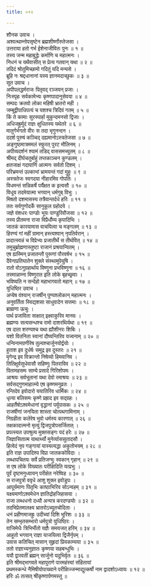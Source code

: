 ```yaml
---
title: ०१२

---
```

शौनक उवाच ।  
अश्वत्थाम्नोपसृष्टेन ब्रह्मशीर्ष्णोरुतेजसा ।  
उत्तराया हतो गर्भ ईशेनाजीवितः पुनः ॥ १ ॥  
तस्य जन्म महाबुद्धेः कर्माणि च महात्मनः ।  
निधनं च यथैवासीत् स प्रेत्य गतवान् यथा ॥ २ ॥  
तदिदं श्रोतुमिच्छामो गदितुं यदि मन्यसे ।  
ब्रूहि नः श्रद्दधानानां यस्य ज्ञानमदाच्छुकः ॥ ३ ॥  
सूत उवाच ।  
अपीपलद्धर्मराजः पितृवद् रञ्जयन् प्रजाः ।  
निःस्पृहः सर्वकामेभ्यः कृष्णपादानुसेवया ॥ ४ ॥  
सम्पदः क्रतवो लोका महिषी भ्रातरो मही ।  
जम्बूद्वीपाधिपत्यं च यशश्च त्रिदिवं गतम् ॥ ५ ॥  
किं ते कामाः सुरस्पार्हा मुकुन्दमनसो द्विजाः ।  
अधिजह्रुर्मुदं राज्ञः क्षुधितस्य यथेतरे ॥ ६ ॥  
मातुर्गर्भगतो वीरः स तदा भृगुनन्दन ।  
ददर्श पुरुषं कञ्चिद् दह्यमानोऽस्त्रतेजसा ॥ ७ ॥  
अङ्‌गुष्ठमात्रममलं स्फुरत् पुरट मौलिनम् ।  
अपीव्यदर्शनं श्यामं तडिद् वाससमच्युतम् ॥ ८ ॥  
श्रीमद् दीर्घचतुर्बाहुं तप्तकाञ्चन कुण्डलम् ।  
क्षतजाक्षं गदापाणिं आत्मनः सर्वतो दिशम् ।  
परिभ्रमन्तं उल्काभां भ्रामयन्तं गदां मुहुः ॥ ९ ॥  
अस्त्रतेजः स्वगदया नीहारमिव गोपतिः ।  
विधमन्तं सन्निकर्षे पर्यैक्षत क इत्यसौ ॥ १० ॥  
विधूय तदमेयात्मा भगवान् धर्मगुब् विभुः ।  
मिषतो दशमासस्य तत्रैवान्तर्दधे हरिः ॥ ११ ॥  
ततः सर्वगुणोदर्के सानुकूल ग्रहोदये ।  
जज्ञे वंशधरः पाण्डोः भूयः पाण्डुरिवौजसा ॥ १२ ॥  
तस्य प्रीतमना राजा विप्रैर्धौम्य कृपादिभिः ।  
जातकं कारयामास वाचयित्वा च मङ्‌गलम् ॥ १३ ॥  
हिरण्यं गां महीं ग्रामान् हस्त्यश्वान् नृपतिर्वरान् ।  
प्रादात्स्वन्नं च विप्रेभ्यः प्रजातीर्थे स तीर्थवित् ॥ १४ ॥  
तमूचुर्ब्राह्मणास्तुष्टा राजानं प्रश्रयान्वितम् ।  
एष ह्यस्मिन् प्रजातन्तौ पुरूणां पौरवर्षभ ॥ १५ ॥  
दैवेनाप्रतिघातेन शुक्ले संस्थामुपेयुषि ।  
रातो वोऽनुग्रहार्थाय विष्णुना प्रभविष्णुना ॥ १६ ॥  
तस्मान्नाम्ना विष्णुरात इति लोके बृहच्छ्रवाः ।  
भविष्यति न सन्देहो महाभागवतो महान् ॥ १७ ॥  
युधिष्ठिर उवाच ।  
अप्येष वंश्यान् राजर्षीन् पुण्यश्लोकान् महात्मनः ।  
अनुवर्तिता स्विद्यशसा साधुवादेन सत्तमाः ॥ १८ ॥  
ब्राह्मणा ऊचुः ।  
पार्थ प्रजाविता साक्षात् इक्ष्वाकुरिव मानवः ।  
ब्रह्मण्यः सत्यसन्धश्च रामो दाशरथिर्यथा ॥ १९ ॥  
एष दाता शरण्यश्च यथा ह्यौशीनरः शिबिः ।  
यशो वितनिता स्वानां दौष्यन्तिरिव यज्वनाम् ॥ २० ॥  
धन्विनामग्रणीरेष तुल्यश्चार्जुनयोर्द्वयोः ।  
हुताश इव दुर्धर्षः समुद्र इव दुस्तरः ॥ २१ ॥  
मृगेन्द्र इव विक्रान्तो निषेव्यो हिमवानिव ।  
तितिक्षुर्वसुधेवासौ सहिष्णुः पितराविव ॥ २२ ॥  
पितामहसमः साम्ये प्रसादे गिरिशोपमः ।  
आश्रयः सर्वभूतानां यथा देवो रमाश्रयः ॥ २३ ॥  
सर्वसद्गुणमाहात्म्ये एष कृष्णमनुव्रतः ।  
रन्तिदेव इवोदारो ययातिरिव धार्मिकः ॥ २४ ॥  
धृत्या बलिसमः कृष्णे प्रह्राद इव सद्ग्रहः ।  
आहर्तैषोऽश्वमेधानां वृद्धानां पर्युपासकः ॥ २५ ॥  
राजर्षीणां जनयिता शास्ता चोत्पथगामिनाम् ।  
निग्रहीता कलेरेष भुवो धर्मस्य कारणात् ॥ २६ ॥  
तक्षकादात्मनो मृत्युं द्विजपुत्रोपसर्जितात् ।  
प्रपत्स्यत उपश्रुत्य मुक्तसङ्‌गः पदं हरेः ॥ २७ ॥  
जिज्ञासितात्म याथार्थ्यो मुनेर्व्याससुतादसौ ।  
हित्वेदं नृप गङ्‌गायां यास्यत्यद्धा अकुतोभयम् ॥ २८ ॥  
इति राज्ञ उपादिश्य विप्रा जातककोविदाः ।  
लब्धापचितयः सर्वे प्रतिजग्मुः स्वकान् गृहान् ॥ २९ ॥  
स एष लोके विख्यातः परीक्षिदिति यत्प्रभुः ।  
पूर्वं दृष्टमनुध्यायन् परीक्षेत नरेष्विह ॥ ३० ॥  
स राजपुत्रो ववृधे आशु शुक्ल इवोडुपः ।  
आपूर्यमाणः पितृभिः काष्ठाभिरिव सोऽन्वहम् ॥ ३१ ॥  
यक्ष्यमाणोऽश्वमेधेन ज्ञातिद्रोहजिहासया ।  
राजा लब्धधनो दध्यौ अन्यत्र करदण्डयोः ॥ ३२ ॥  
तदभिप्रेतमालक्ष्य भ्रातरोऽच्युतचोदिताः ।  
धनं प्रहीणमाजह्रुः उदीच्यां दिशि भूरिशः ॥ ३३ ॥  
तेन सम्भृतसम्भारो धर्मपुत्रो युधिष्ठिरः ।  
वाजिमेधैः त्रिभिर्भीतो यज्ञैः समयजत् हरिम् ॥ ३४ ॥  
आहूतो भगवान् राज्ञा याजयित्वा द्विजैर्नृपम् ।  
उवास कतिचित् मासान् सुहृदां प्रियकाम्यया ॥ ३५ ॥  
ततो राज्ञाभ्यनुज्ञातः कृष्णया सहबन्धुभिः ।  
ययौ द्वारवतीं ब्रह्मन् सार्जुनो यदुभिर्वृतः ॥ ३६ ॥  
इति श्रीमद्‌भागवते महापुराणे पारमहंस्यां संहितायां  
प्रथमस्कन्धे नैमिषीयोपाख्याने परीक्षिज्जन्माद्युत्कर्षो नाम द्वादशोऽध्यायः ॥ १२ ॥  
हरिः ॐ तत्सत् श्रीकृष्णार्पणमस्तु ॥